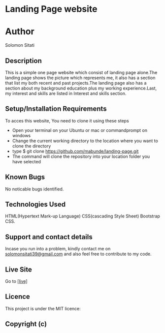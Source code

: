 # Landing Page website

# Author

Solomon Sitati 

## Description

This is a simple one page website which consist of landing page alone.The landing page shows the picture which represents me, it also has a section that list my both recent and past projects.The landing page also has a section about my background education plus my working experience.Last, my interest and skills are listed in Interest and skills section. 

## Setup/Installation Requirements

To acces this website, You need to clone it using these steps

* Open your terminal on your Ubuntu or mac or commandprompt on windows
* Change the current working directory to the location where you want to clone the directory
* type $ git clone https://github.com/mabunde/landing-page.git
* The command will clone the repository into your location folder you have selected
## Known Bugs
No noticable bugs identified.

## Technologies Used

HTML(Hypertext Mark-up Language) CSS(cascading Style Sheet) Bootstrap CSS.

## Support and contact details

Incase you run into a problem, kindly contact me on solomonsitati39@gmail.com and also feel free to contribute to my code.

## Live Site

Go to <a href="https://mabunde.github.io/landing-page/">[live]</a> 

## Licence
This project is under the MIT licence:

## Copyright (c)